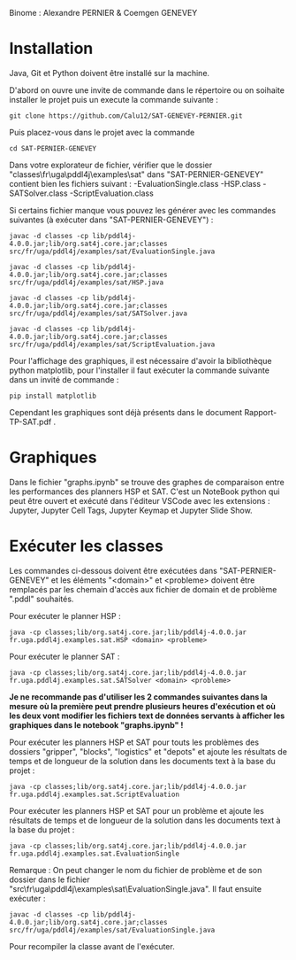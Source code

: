 Binome : Alexandre PERNIER & Coemgen GENEVEY

<h1>Installation</h1>

Java, Git et Python doivent être installé sur la machine.

D'abord on ouvre une invite de commande dans le répertoire ou on soihaite installer le projet puis un execute la commande suivante :
```
git clone https://github.com/Calu12/SAT-GENEVEY-PERNIER.git
 ```

Puis placez-vous dans le projet avec la commande
```
cd SAT-PERNIER-GENEVEY
 ```

Dans votre explorateur de fichier, vérifier que le dossier "classes\fr\uga\pddl4j\examples\sat" dans "SAT-PERNIER-GENEVEY" contient bien les fichiers suivant : 
-EvaluationSingle.class
-HSP.class
-SATSolver.class
-ScriptEvaluation.class

Si certains fichier manque vous pouvez les générer avec les commandes suivantes (à exécuter dans "SAT-PERNIER-GENEVEY") :
```
javac -d classes -cp lib/pddl4j-4.0.0.jar;lib/org.sat4j.core.jar;classes src/fr/uga/pddl4j/examples/sat/EvaluationSingle.java
 ```
```
javac -d classes -cp lib/pddl4j-4.0.0.jar;lib/org.sat4j.core.jar;classes src/fr/uga/pddl4j/examples/sat/HSP.java
 ```
```
javac -d classes -cp lib/pddl4j-4.0.0.jar;lib/org.sat4j.core.jar;classes src/fr/uga/pddl4j/examples/sat/SATSolver.java
 ```
```
javac -d classes -cp lib/pddl4j-4.0.0.jar;lib/org.sat4j.core.jar;classes src/fr/uga/pddl4j/examples/sat/ScriptEvaluation.java
 ```

Pour l'affichage des graphiques, il est nécessaire d'avoir la bibliothèque python matplotlib, pour l'installer il faut exécuter la commande suivante dans un invité de commande : 
```
pip install matplotlib
 ```

 Cependant les graphiques sont déjà présents dans le document Rapport-TP-SAT.pdf .


<h1>Graphiques</h1>

Dans le fichier "graphs.ipynb" se trouve des graphes de comparaison entre les performances des planners HSP et SAT.
C'est un NoteBook python qui peut être ouvert et exécuté dans l'éditeur VSCode avec les extensions : Jupyter, Jupyter Cell Tags, Jupyter Keymap et Jupyter Slide Show.

<h1>Exécuter les classes</h1>

Les commandes ci-dessous doivent être exécutées dans "SAT-PERNIER-GENEVEY" et les éléments "\<domain>" et \<probleme> doivent être remplacés par les chemain d'accès aux fichier de domain et de problème ".pddl" souhaités.

Pour exécuter le planner HSP : 
```
java -cp classes;lib/org.sat4j.core.jar;lib/pddl4j-4.0.0.jar fr.uga.pddl4j.examples.sat.HSP <domain> <probleme>
 ```

Pour exécuter le planner SAT : 
```
java -cp classes;lib/org.sat4j.core.jar;lib/pddl4j-4.0.0.jar fr.uga.pddl4j.examples.sat.SATSolver <domain> <probleme>
 ```

<strong>Je ne recommande pas d'utiliser les 2 commandes suivantes dans la mesure où la première peut prendre plusieurs heures d'exécution et où les deux vont modifier les fichiers text de données servants à afficher les graphiques dans le notebook "graphs.ipynb" !</strong>


Pour exécuter les planners HSP et SAT pour touts les problèmes des dossiers "gripper", "blocks", "logistics" et "depots" et ajoute les résultats de temps et de longueur de la solution dans les documents text à la base du projet :
```
java -cp classes;lib/org.sat4j.core.jar;lib/pddl4j-4.0.0.jar fr.uga.pddl4j.examples.sat.ScriptEvaluation
 ```

Pour exécuter les planners HSP et SAT pour un problème et ajoute les résultats de temps et de longueur de la solution dans les documents text à la base du projet :
```
java -cp classes;lib/org.sat4j.core.jar;lib/pddl4j-4.0.0.jar fr.uga.pddl4j.examples.sat.EvaluationSingle
 ```
Remarque : On peut changer le nom du fichier de problème et de son dossier dans le fichier "src\fr\uga\pddl4j\examples\sat\EvaluationSingle.java". Il faut ensuite exécuter :
```
javac -d classes -cp lib/pddl4j-4.0.0.jar;lib/org.sat4j.core.jar;classes src/fr/uga/pddl4j/examples/sat/EvaluationSingle.java
 ```
Pour recompiler la classe avant de l'exécuter.
